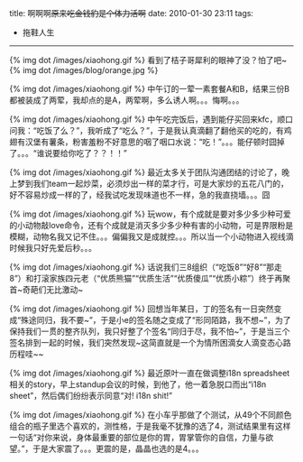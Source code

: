 title: 啊啊啊~~原来吃金钱豹是个体力活啊~~
date: 2010-01-30 23:11
tags: 
- 拖鞋人生
---

{% img dot /images/xiaohong.gif %} 看到了桔子哥犀利的眼神了没？怕了吧~
{% img dot /images/blog/orange.jpg %}

{% img dot /images/xiaohong.gif %} 中午订的一荤一素套餐A和B，结果三份B都被装成了两荤，我却点的是A，两荤啊，多么诱人啊。。。悔啊。。。

{% img dot /images/xiaohong.gif %} 中午吃完饭后，遇到能仔买回来kfc，顺口问我：“吃饭了么？”，我听成了“吃么？”，于是我认真滴翻了翻他买的吃的，有鸡翅有汉堡有薯条，粉害羞粉不好意思的咽了咽口水说：“吃！”。。。能仔顿时囧掉了。。。“谁说要给你吃了？？！！”

{% img dot /images/xiaohong.gif %} 最近太多关于团队沟通团结的讨论了，晚上梦到我们team一起炒菜，必须炒出一样的菜才行，可是大家炒的五花八门的，好不容易炒成一样的了，经我试吃发现味道也不一样，急的我直挠墙。。。囧

{% img dot /images/xiaohong.gif %} 玩wow，有个成就是要对多少多少种可爱的小动物敲love命令，还有个成就是消灭多少多少种有害的小动物，可是界限粉是模糊，动物名我又记不住。。。偏偏我又是成就控。。。所以当一个小动物进入视线滴时候我只好先爱后秒。。。

{% img dot /images/xiaohong.gif %} 话说我们三8组织（“吃饭8”“好8”“那走8”）和打滚家族四元老（“优质熊猫”“优质生活”“优质傻瓜”“优质小粽”）终于再聚首~奇葩们无比激动~

{% img dot /images/xiaohong.gif %} 回想当年某日，丁的签名有一日突然变成“殊途同归，我不要~”，于是小e的签名随之变成了“形同陌路，我不想~”，为了保持我们一贯的整齐队列，我只好整了个签名“同归于尽，我不怕~”，于是当三个签名排到一起的时候，我们突然发现~这简直就是一个为情所困滴女人滴变态心路历程哇~~

{% img dot /images/xiaohong.gif %} 最近原叶一直在做调整i18n spreadsheet相关的story，早上standup会议的时候，到他了，他一着急脱口而出“i18n sheet”，然后偶们纷纷表示同意“对! i18n shit!”

{% img dot /images/xiaohong.gif %} 在小车乎那做了个测试，从49个不同颜色组合的瓶子里选个喜欢的，测性格，于是我毫不犹豫的选了4，测试结果里有这样一句话“对你来说，身体最重要的部位是你的胃，胃掌管你的自信，力量与欲望。”，于是大家震了。。。更震的是，晶晶也选的是4。。。